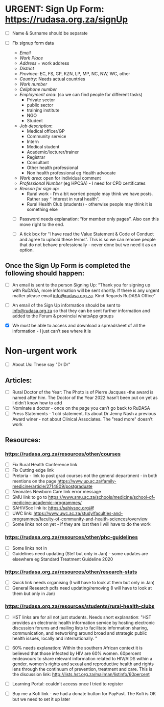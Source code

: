 # URGENT: Sign Up Form: https://rudasa.org.za/signUp
- [ ] Name & Surname should be separate
- [ ] Fix signup form data
    - *Email*
    - *Work Place*
    - *Address* = work address
    - *District*
    - *Province*: EC, FS, GP, KZN, LP, MP, NC, NW, WC, other
    - *Country*: Needs actual countries
    - *Work number*
    - *Cellphone number*
    - *Employment area*: (so we can find people for different tasks)
        - Private sector
        - public sector
        - training institute
        - NGO
        - Student 
    - *Job description*:
        - Medical officer/GP
        - Community service
        - Intern
        - Medical student
        - Academic/lecturer/trainer
        - Registrar
        - Consultant
        - Other health professional
        - Non health professional eg Health advocate
    - *Work area*: open for individual comment
    - *Professional Number* (eg HPCSA) - I need for CPD certificates
    - *Reason for sign up*:
        - Rural work - I’m a bit worried people may think we have posts. Rather say “ interest in rural health”.
        - Rural Health Club (students) - otherwise people may think it is something else

    - [ ] Password needs explanation: “for member only pages”. Also can this move right to the end.
    - [ ] A tick box for “I have read the Value Statement  & Code of Conduct and agree to uphold these terms”. This is so we can remove people that do not behave professionally - never done but we need it as an option.


## Once the Sign Up Form is completed the following should happen:
- [ ] An email is sent to the person Signing Up: “Thank you for signing up with RuDASA, more information will be sent shortly. If there is any urgent matter please email info@rudasa.org.za. Kind Regards RuDASA Office"

- [ ] An email of the Sign Up information should be sent to Info@rudasa.org.za so that they can be sent further information and added to the Forum & provincial whatsApp groups

- [x] We must be able to access and download a spreadsheet of all the information - I just can’t see where it is



# Non-urgent work
- [ ] About Us: These say "Dr Dr"

## Articles:
- [ ] Rural Doctor of the Year: The Photo is of Pierre Jacques -the award is named after him.  The Doctor of the Year 2022 hasn’t been put on yet as I didn’t know how to add
- [ ] Nominate a doctor - once on the page you can’t  go back to RuDASA
- [ ] Press Statements - 1 old statement. Its about Dr Jenny Nash a previous Award winer - not about Clinical Associates. The "read more" doesn’t work

## Resources:
### https://rudasa.org.za/resources/other/courses
- [ ] Fix Rural Health Conference link
- [ ] Fix Cutting edge link
- [ ] Pretoria - link to post grad courses not the general department - in both mentions on the page https://www.up.ac.za/family-medicine/article/2714809/postgraduate
- [ ] Neonates Newborn Care link error message
- [ ] SMU link to go to https://www.smu.ac.za/schools/medicine/school-of-medicine-academic-programmes/
- [ ] SAHIVSoc link is: https://sahivsoc.org/#!
- [ ] UWC link: https://www.uwc.ac.za/study/faculties-and-programmes/faculty-of-community-and-health-sciences/overview
- [ ] Some links not on yet - if they are lost then I will have to do the work

### https://rudasa.org.za/resources/other/phc-guidelines
- [ ] Some links not in
- [ ] Guidelines need updating (Stef but only in Jan) - some updates are elsewhere eg Standard Treatment Guideline 2020

### https://rudasa.org.za/resources/other/research-stats
- [ ] Quick link needs organising (I will have to look at them but only in Jan)
- [ ] General Research pdfs need updating/removing (I will have to look at them but only in Jan)

### https://rudasa.org.za/resources/students/rural-health-clubs
- [ ] HST links are for all not just students. Needs short explanation: "HST provides an electronic health information service by hosting electronic discussion forums and mailing lists to facilitate information sharing, communication, and networking around broad and strategic public health issues, locally and internationally.  "
- [ ] 60% needs explanation: Within the southern African context it is believed that those infected by HIV are 60% women. 60percent endeavours to share relevant information related to HIV/AIDS within a gender, women's rights and sexual and reproductive health and rights lens through the continuum of prevention, treatment and care. This is the discussion link: http://lists.hst.org.za/mailman/listinfo/60percent

- [ ] Learning Portal: couldn’t access once I tried to register

- [ ] Buy me a Kofi link - we had a donate button for PayFast. The Kofi is OK but we need to set it up later